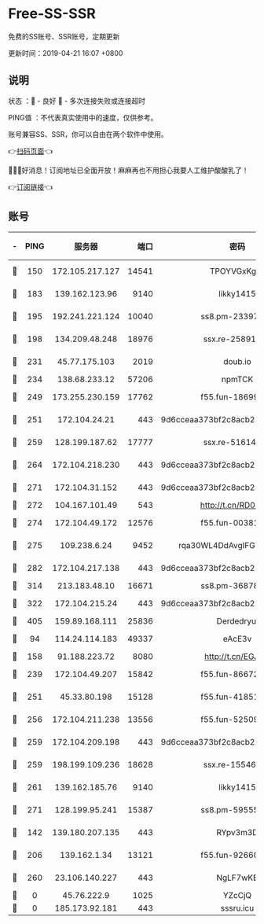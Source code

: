 # Free-SS-SSR

免费的SS账号、SSR账号，定期更新

更新时间：2019-04-21 16:07 +0800

## 说明

状态     ：🙂 - 良好 🙁 - 多次连接失败或连接超时

PING值   ：不代表真实使用中的速度，仅供参考。

账号兼容SS、SSR，你可以自由在两个软件中使用。

👉[扫码页面](https://liesauer.github.io/Free-SS-SSR/)👈

🎉🎉🎉好消息！订阅地址已全面开放！麻麻再也不用担心我要人工维护酸酸乳了！

👉[订阅链接](https://www.liesauer.net/yogurt/subscribe?ACCESS_TOKEN=DAYxR3mMaZAsaqUb)👈

## 账号

|-|PING|服务器|端口|密码|加密方式|区域|
|:----:|:----:|:-----:|-----:|:----:|:----:|:----:|
|🙂|150|172.105.217.127|14541|TPOYVGxKglpi|aes-256-cfb|JP|
|🙂|183|139.162.123.96|9140|likky1415|aes-256-cfb|JP|
|🙂|195|192.241.221.124|10040|ss8.pm-23397099|aes-256-cfb|US|
|🙂|198|134.209.48.248|18976|ssx.re-25891402|aes-256-cfb|US|
|🙂|231|45.77.175.103|2019|doub.io|aes-128-ctr|SG|
|🙂|234|138.68.233.12|57206|npmTCK|rc4-md5|US|
|🙂|249|173.255.230.159|17762|f55.fun-18699425|aes-256-cfb|US|
|🙂|251|172.104.24.21|443|9d6cceaa373bf2c8acb22e60b6a58be6|aes-256-cfb|US|
|🙂|259|128.199.187.62|17777|ssx.re-51614706|aes-256-cfb|SG|
|🙂|264|172.104.218.230|443|9d6cceaa373bf2c8acb22e60b6a58be6|aes-256-cfb|US|
|🙂|271|172.104.31.152|443|9d6cceaa373bf2c8acb22e60b6a58be6|aes-256-cfb|US|
|🙂|272|104.167.101.49|543|http://t.cn/RD0D7sx|rc4-md5|CA|
|🙂|274|172.104.49.172|12576|f55.fun-00381492|aes-256-cfb|SG|
|🙂|275|109.238.6.24|9452|rqa30WL4DdAvgIFG6Fs3znzTa|aes-256-cfb|FR|
|🙂|282|172.104.217.138|443|9d6cceaa373bf2c8acb22e60b6a58be6|aes-256-cfb|US|
|🙂|314|213.183.48.10|16671|ss8.pm-36878004|rc4-md5|RU|
|🙂|322|172.104.215.24|443|9d6cceaa373bf2c8acb22e60b6a58be6|aes-256-cfb|US|
|🙂|405|159.89.168.111|25836|Derdedryuj|chacha20|IN|
|🙂|94|114.24.114.183|49337|eAcE3v|chacha20-ietf|TW|
|🙂|158|91.188.223.72|8080|http://t.cn/EGJIyrl|rc4-md5|RU|
|🙂|239|172.104.49.207|15842|f55.fun-86672367|aes-256-cfb|SG|
|🙂|251|45.33.80.198|15128|f55.fun-41851315|aes-256-cfb|US|
|🙂|256|172.104.211.238|13556|f55.fun-52509074|aes-256-cfb|US|
|🙂|259|172.104.209.198|443|9d6cceaa373bf2c8acb22e60b6a58be6|aes-256-cfb|US|
|🙂|259|198.199.109.236|18628|ssx.re-15546219|aes-256-cfb|US|
|🙂|261|139.162.185.76|9140|likky1415|aes-256-cfb|DE|
|🙂|271|128.199.95.241|15387|ss8.pm-59555042|aes-256-cfb|SG|
|🙁|142|139.180.207.135|443|RYpv3m3D|aes-256-cfb|JP|
|🙁|206|139.162.1.34|13121|f55.fun-92660214|aes-256-cfb|SG|
|🙁|260|23.106.140.227|443|NgLF7wKB|aes-256-cfb|US|
|🙁|0|45.76.222.9|1025|YZcCjQ|rc4-md5|JP|
|🙁|0|185.173.92.181|443|sssru.icu|rc4-md5|RU|
